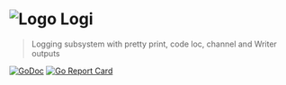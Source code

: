 # ![Logo](https://git.parallelcoin.io/dev/legacy/raw/commit/f709194e16960103834b0d0e25aec06c3d84f85b/logo/logo48x48.png) Logi 

> Logging subsystem with pretty print, code loc, channel and Writer outputs

[![GoDoc](https://img.shields.io/badge/godoc-documentation-blue.svg)](https://godoc.org/github.com/p9c/logi) 
[![Go Report Card](https://goreportcard.com/badge/github.com/p9c/logi)](https://goreportcard.com/report/github.com/p9c/logi)
